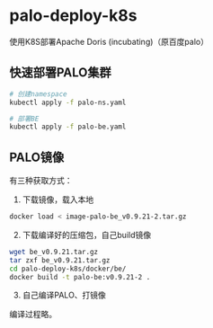 # palo-deploy-k8s
使用K8S部署Apache Doris (incubating)（原百度palo）

## 快速部署PALO集群

```bash
# 创建namespace
kubectl apply -f palo-ns.yaml

# 部署BE
kubectl apply -f palo-be.yaml
```

## PALO镜像

有三种获取方式：

1. 下载镜像，载入本地

```bash
docker load < image-palo-be_v0.9.21-2.tar.gz
```

2. 下载编译好的压缩包，自己build镜像

```bash
wget be_v0.9.21.tar.gz
tar zxf be_v0.9.21.tar.gz
cd palo-deploy-k8s/docker/be/
docker build -t palo-be:v0.9.21-2 .
```

3. 自己编译PALO、打镜像

编译过程略。
